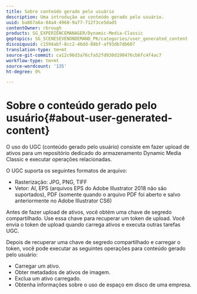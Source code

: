 ```yaml
---
title: Sobre conteúdo gerado pelo usuário
description: Uma introdução ao conteúdo gerado pelo usuário.
uuid: ba867a6a-84a4-4968-9a77-712f3ce5dad5
contentOwner: rbrough
products: SG_EXPERIENCEMANAGER/Dynamic-Media-Classic
geptopics: SG_SCENESEVENONDEMAND_PK/categories/user_generated_content
discoiquuid: c1594abf-8cc2-46dd-88bf-af93db7db607
translation-type: tm+mt
source-git-commit: ca12c96d3a76cfa52fd930d190476cb6fc4f4ac7
workflow-type: tm+mt
source-wordcount: '135'
ht-degree: 0%

---
```



# Sobre o conteúdo gerado pelo usuário{#about-user-generated-content}

O uso do UGC (conteúdo gerado pelo usuário) consiste em fazer upload de ativos para um repositório dedicado do armazenamento Dynamic Media Classic e executar operações relacionadas.

O UGC suporta os seguintes formatos de arquivo:

* Rasterização: JPG, PNG, TIFF
* Vetor: AI, EPS (arquivos EPS do Adobe Illustrator 2018 não são suportados), PDF (somente quando o arquivo PDF foi aberto e salvo anteriormente no Adobe Illustrator CS6)

Antes de fazer upload de ativos, você obtém uma chave de segredo compartilhado. Use essa chave para recuperar um token de upload. Você envia o token de upload quando carrega ativos e executa outras tarefas UGC.

Depois de recuperar uma chave de segredo compartilhado e carregar o token, você pode executar as seguintes operações para conteúdo gerado pelo usuário:

* Carregar um ativo.
* Obter metadados de ativos de imagem.
* Exclua um ativo carregado.
* Obtenha informações sobre o uso de espaço em disco de uma empresa.

